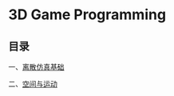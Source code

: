 # 3D Game Programming

## 目录

一、[离散仿真基础](1-离散仿真引擎基础/README.md)

二、[空间与运动](3D-Game/2-空间与运动/README.md)